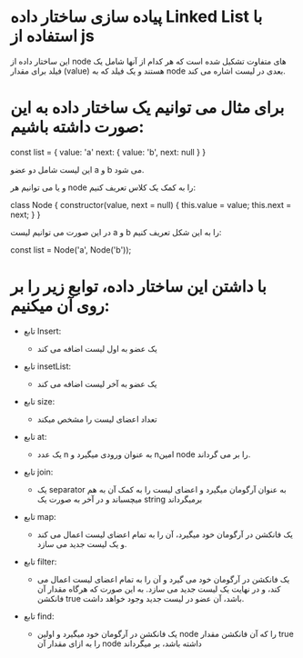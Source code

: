 # پیاده سازی ساختار داده Linked List با استفاده از js

این ساختار داده از node های متفاوت تشکیل شده است که هر کدام از آنها شامل یک فیلد برای مقدار (value) هستند و یک فیلد که به node بعدی در لیست اشاره می کند.


# برای مثال می توانیم یک ساختار داده به این صورت داشته باشیم:

const list = {
value: 'a'
next: {
value: 'b',
next: null
}
}

این لیست شامل دو عضو a و b می شود.

و یا می توانیم هر node را به کمک یک کلاس تعریف کنیم:

class Node {
constructor(value, next = null) {
this.value = value;
this.next = next;
}
}

در این صورت می توانیم لیست a و b را به این شکل تعریف کنیم:

const list = Node('a', Node('b'));


# با داشتن این ساختار داده، توابع زیر را بر روی آن میکنیم:

- تابع Insert:
  - یک عضو به اول لیست اضافه می کند

- تابع insetList:
  - یک عضو به آخر لیست اضافه می کند

- تابع size:
  - تعداد اعضای لیست را مشخص میکند

- تابع at:
  - یک عدد n به عنوان ورودی میگیرد و nامین node را بر می گرداند.

- تابع join:
  - یک separator به عنوان آرگومان میگیرد و اعضای لیست را به کمک آن به هم میچسباند و در آخر به صورت یک string برمیگرداند

- تابع map:
  - یک فانکشن در آرگومان خود میگیرد، آن را به تمام اعضای لیست اعمال می کند و یک لیست جدید می سازد.

- تابع filter:
  - یک فانکشن در آرگومان خود می گیرد و آن را به تمام اعضای لیست اعمال می کند، و در نهایت یک لیست جدید می سازد. به این صورت که هرگاه مقدار آن فانکشن true باشد، آن عضو در لیست جدید وجود خواهد داشت.

- تابع find:
  - یک فانکشن در آرگومان خود میگیرد و اولین node را که آن فانکشن مقدار true را به ازای مقدار آن node داشته باشد، بر میگرداند